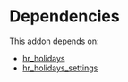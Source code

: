 # Dependencies

This addon depends on:

- [hr_holidays](../../../../../oca-ocb-hr/odoo-bringout-oca-ocb-hr_holidays)
- [hr_holidays_settings](../../../../odoo-bringout-oca-hr-holidays-hr_holidays_settings)
